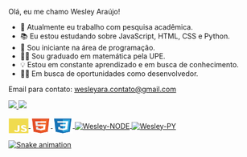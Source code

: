 Olá, eu me chamo Wesley Araújo!

- 🔎 Atualmente eu trabalho com pesquisa acadêmica.
- 📚 Eu estou estudando sobre JavaScript, HTML, CSS e Python.
- 🤔 Sou iniciante na área de programação.
- 👨‍🎓 Sou graduado em matemática pela UPE.
- 💡 Estou em constante aprendizado e em busca de conhecimento.
- 🏃‍♂️ Em busca de oportunidades como desenvolvedor.

Email para contato: wesleyara.contato@gmail.com

<div>
  <a href="https://github.com/wesleyara">
  <img height="180em" src="https://github-readme-stats.vercel.app/api?username=wesleyara&show_icons=true&theme=dark&include_all_commits=true&count_private=true"/>
  <img height="180em" src="https://github-readme-stats.vercel.app/api/top-langs/?username=wesleyara&layout=compact&langs_count=7&theme=dark"/>
</div>
  
<div style="display: inline_block"><br>
  <img align="center" alt="Wesley-JS" height="30" width="40" src="https://raw.githubusercontent.com/devicons/devicon/master/icons/javascript/javascript-plain.svg">
  <img align="center" alt="Wesley-HTML" height="30" width="40" src="https://raw.githubusercontent.com/devicons/devicon/master/icons/html5/html5-original.svg">
  <img align="center" alt="Wesley-CSS" height="30" width="40" src="https://raw.githubusercontent.com/devicons/devicon/master/icons/css3/css3-original.svg">
  <img align="center" alt="Wesley-NODE" height="30" width="40" src="https://cdn.jsdelivr.net/gh/devicons/devicon/icons/nodejs/nodejs-original.svg">
  <img align="center" alt="Wesley-PY" height="30" width="40" src="https://cdn.jsdelivr.net/gh/devicons/devicon/icons/python/python-original.svg">
  
  ![Snake animation](https://github.com/wesleyara/wesleyara/blob/output/github-contribution-grid-snake.svg)
</div>
